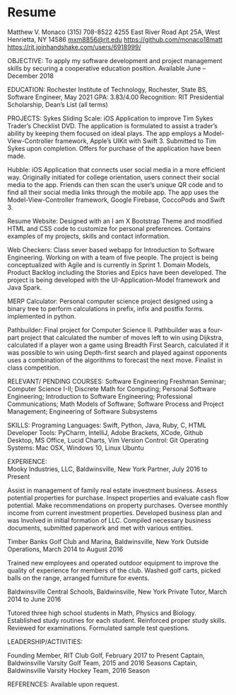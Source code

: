 # Resume
Matthew V. Monaco
(315) 708-8522
4255 East River Road Apt 25A, West Henrietta, NY 14586
mxm8856@rit.edu
https://github.com/monaco18matt
https://rit.joinhandshake.com/users/6918999/

OBJECTIVE:    	To apply my software development and project management skills by securing a cooperative education position. 
Available June – December 2018

EDUCATION: 	Rochester Institute of Technology, Rochester, State
BS, Software Engineer, May 2021
GPA: 3.83/4.00
Recognition: RIT Presidential Scholarship, Dean’s List (all terms)

PROJECTS:
Sykes Sliding Scale: iOS Application to improve Tim Sykes Trader’s Checklist DVD. The application is formulated to assist a trader’s ability by keeping them focused on ideal plays. The app employs a Model-View-Controller framework, Apple’s UIKit with Swift 3. Submitted to Tim Sykes upon completion. Offers for purchase of the application have been made. 

Hubble: iOS Application that connects user social media in a more efficient way. Originally initiated for college orientation, users connect their social media to the app. Friends can then scan the user’s unique QR code and to find all their social media links through the mobile app. The app uses the Model-View-Controller framework, Google Firebase, CoccoPods and Swift 3.

Resume Website: Designed with an I am X Bootstrap Theme and modified HTML and CSS code to customize for personal preferences. Contains examples of my projects, skills and contact information. 

Web Checkers: Class sever based webapp for Introduction to Software Engineering. Working on with a team of five people. The project is being conceptualized with Agile and is currently in Sprint 1. Domain Models, Product Backlog including the Stories and Epics have been developed. The project is being developed with the UI-Application-Model framework and Java Spark. 

MERP Calculator: Personal computer science project designed using a binary tree to perform calculations in prefix, infix and postfix forms. implemented in python. 

Pathbuilder: Final project for Computer Science II. Pathbuilder was a four-part project that calculated the number of moves left to win using Dijkstra, calculated if a player won a game using Breadth First Search, calculated if it was possible to win using Depth-first search and played against opponents uses a combination of the algorithms to forecast the next move. Finalist in class competition.  

RELEVANT/
PENDING COURSES:
Software Engineering Freshman Seminar; Computer Science I-II; Discrete Math for Computing; Personal Software Engineering; Introduction to Software Engineering; Professional Communications; Math Models of Software; Software Process and Project Management; Engineering of Software Subsystems 
 
SKILLS:	Programing Languages: Swift, Python, Java, Ruby, C, HTML
	Developer Tools: PyCharm, IntelliJ, Adobe Brackets, XCode, Github Desktop, MS Office, Lucid Charts, Vim
	Version Control: Git 
	Operating Systems: Mac OSX, Windows 10, Linux Ubuntu

EXPERIENCE:  	
Mooky Industries, LLC, Baldwinsville, New York
		Partner, July 2016 to Present 

Assist in management of family real estate investment business. Assess potential properties for purchase. Inspect properties and evaluate cash flow potential. Make recommendations on property purchases. Oversee monthly income from current investment properties. Developed business plan and was Involved in initial formation of LLC. Compiled necessary business documents, submitted paperwork and met with various entities. 

Timber Banks Golf Club and Marina, Baldwinsville, New York
		Outside Operations, March 2014 to August 2016 

Trained new employees and operated outdoor equipment to improve the quality of experience for members of the club.  Washed golf carts, picked balls on the range, arranged furniture for events. 

Baldwinsville Central Schools, Baldwinsville, New York
		Private Tutor, March 2014 to June 2016 

Tutored three high school students in Math, Physics and Biology. Established study routines for each student. Reinforced proper study skills. Reviewed for examinations. Formulated sample test questions. 

LEADERSHIP/ACTIVITIES:	

Founding Member, RIT Club Golf, February 2017 to Present
Captain, Baldwinsville Varsity Golf Team, 2015 and 2016 Seasons
Captain, Baldwinsville Varsity Hockey Team, 2016 Season

REFERENCES: 
Available upon request.

